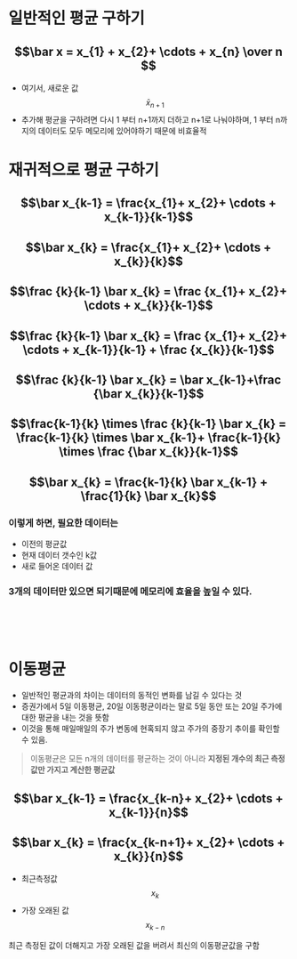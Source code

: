 # 일반적인 평균 구하기
## $$\bar x =  x_{1} + x_{2}+ \cdots + x_{n} \over n $$
- 여기서,  새로운 값 $$\bar x_{n+1}$$ 
- 추가해 평균을 구하려면 다시 1 부터 n+1까지 더하고 n+1로 나눠야하며, 1 부터 n까지의 데이터도 모두 메모리에 있어야하기 때문에 비효율적

# 재귀적으로 평균 구하기
## $$\bar x_{k-1} =  \frac{x_{1}+ x_{2}+ \cdots + x_{k-1}}{k-1}$$
## $$\bar x_{k} = \frac{x_{1}+ x_{2}+ \cdots + x_{k}}{k}$$
## $$\frac {k}{k-1} \bar x_{k} = \frac {x_{1}+ x_{2}+ \cdots + x_{k}}{k-1}$$
## $$\frac {k}{k-1} \bar x_{k} = \frac {x_{1}+ x_{2}+ \cdots + x_{k-1}}{k-1} + \frac {x_{k}}{k-1}$$
## $$\frac {k}{k-1} \bar x_{k} = \bar x_{k-1}+\frac {\bar x_{k}}{k-1}$$
## $$\frac{k-1}{k} \times \frac {k}{k-1} \bar x_{k} = \frac{k-1}{k} \times \bar x_{k-1}+ \frac{k-1}{k} \times \frac {\bar x_{k}}{k-1}$$
## $$\bar x_{k} = \frac{k-1}{k} \bar x_{k-1} + \frac{1}{k} \bar x_{k}$$

### 이렇게 하면, 필요한 데이터는 
- 이전의 평균값 
- 현재 데이터 갯수인 k값 
- 새로 들어온 데이터 값
### 3개의 데이터만 있으면 되기때문에 메모리에 효율을 높일 수 있다.


<br>
<br>
<br>

# 이동평균 
- 일반적인 평균과의 차이는 데이터의 동적인 변화를 남길 수 있다는 것
- 증권가에서 5일 이동평균, 20일 이동평균이라는 말로  5일 동안 또는 20일 주가에대한 평균을 내는 것을 뜻함
- 이것을 통해 매일매일의 주가 변동에 현혹되지 않고 주가의 중장기 추이를 확인할 수 있음.

>
>이동평균은 모든 n개의 데이터를 평균하는 것이 아니라 __지정된 개수의 최근 측정값만 가지고 계산한 평균값__

## $$\bar x_{k-1} =  \frac{x_{k-n}+ x_{2}+ \cdots + x_{k-1}}{n}$$
## $$\bar x_{k} = \frac{x_{k-n+1}+ x_{2}+ \cdots + x_{k}}{n}$$
- 최근측정값 $$x_{k}$$ 
- 가장 오래된 값 $$ x_{k-n}$$

최근 측정된 값이 더해지고 가장 오래된 값을 버려서 최신의 이동평균값을 구함
